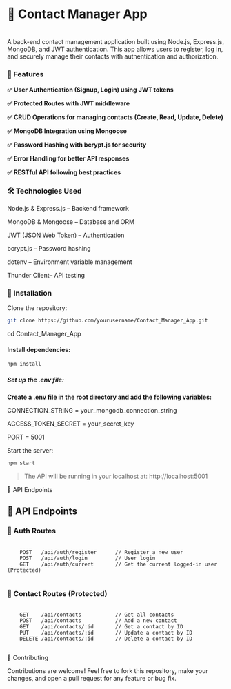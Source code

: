<h1>📇 Contact Manager App<h1></h1>

A back-end contact management application built using Node.js, Express.js, MongoDB, and JWT authentication. 
This app allows users to register, log in, and securely manage their contacts with authentication and authorization.

<h3>🚀 Features</h3>
<b>
  
✅ User Authentication (Signup, Login) using JWT tokens

✅ Protected Routes with JWT middleware

✅ CRUD Operations for managing contacts (Create, Read, Update, Delete)

✅ MongoDB Integration using Mongoose

✅ Password Hashing with bcrypt.js for security

✅ Error Handling for better API responses

✅ RESTful API following best practices</b>

<h3>🛠 Technologies Used</h3>

Node.js & Express.js – Backend framework

MongoDB & Mongoose – Database and ORM

JWT (JSON Web Token) – Authentication

bcrypt.js – Password hashing

dotenv – Environment variable management

Thunder Client– API testing

<h3>📌 Installation</h3>

Clone the repository:

```bash
git clone https://github.com/yourusername/Contact_Manager_App.git
```
cd Contact_Manager_App


<h4>Install dependencies:</h4>

```bash
npm install
```

<h5>Set up the .env file:</h5>

<b>Create a .env file in the root directory and add the following variables:</b>

CONNECTION_STRING = your_mongodb_connection_string

ACCESS_TOKEN_SECRET = your_secret_key

PORT = 5001


Start the server:

```bash
npm start
```

>The API will be running in your localhost at: http://localhost:5001

📡 API Endpoints

<h2>📡 API Endpoints</h2>

<h3>🔹 Auth Routes</h3>
<pre>
  <code>
    POST   /api/auth/register      // Register a new user
    POST   /api/auth/login         // User login
    GET    /api/auth/current       // Get the current logged-in user (Protected)
  </code>
</pre>

<h3>🔹 Contact Routes (Protected)</h3>
<pre>
  <code>
    GET    /api/contacts           // Get all contacts
    POST   /api/contacts           // Add a new contact
    GET    /api/contacts/:id       // Get a contact by ID
    PUT    /api/contacts/:id       // Update a contact by ID
    DELETE /api/contacts/:id       // Delete a contact by ID
  </code>
</pre>



🤝 Contributing

Contributions are welcome! Feel free to fork this repository, make your changes, and open a pull request for any feature or bug fix.
